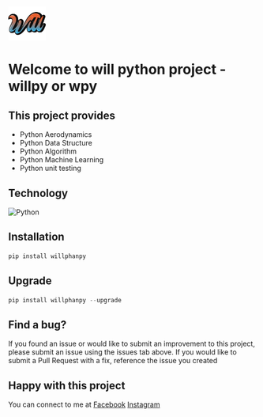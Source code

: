 <img style="width: 15%" src="./will.png">

# Welcome to will python project - willpy or wpy

## This project provides

- Python Aerodynamics
- Python Data Structure
- Python Algorithm
- Python Machine Learning
- Python unit testing

## Technology

![Python](https://img.shields.io/badge/python-3670A0?style=for-the-badge&logo=python&logoColor=ffdd54)

## Installation

```python
pip install willphanpy
```

## Upgrade

```python
pip install willphanpy --upgrade
```

## Find a bug?

If you found an issue or would like to submit an improvement to this project, please submit an issue using the issues tab above. If you would like to submit a Pull Request with a fix, reference the issue you created

## Happy with this project

You can connect to me at [Facebook](https://www.facebook.com/phanthanhnha123200/) [Instagram](https://www.instagram.com/phanthanhnha_0117/)
